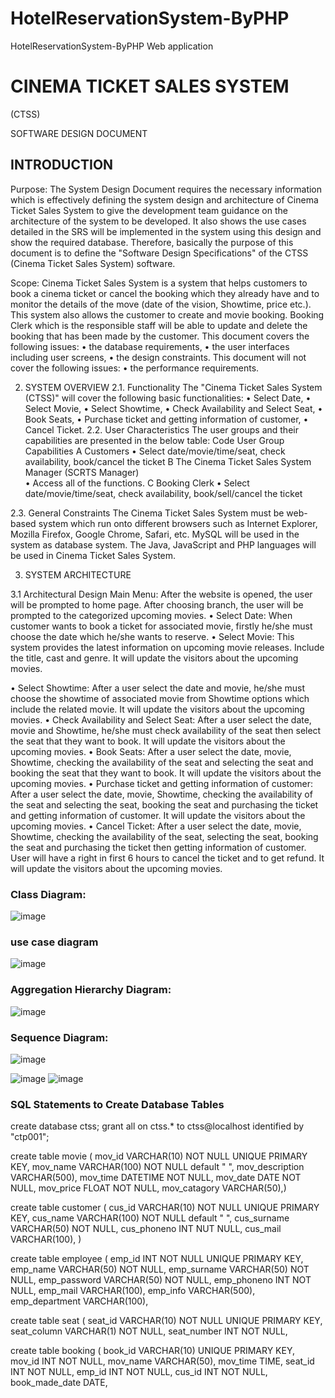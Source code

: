 # HotelReservationSystem-ByPHP
HotelReservationSystem-ByPHP Web application

# CINEMA TICKET SALES SYSTEM

(CTSS)

SOFTWARE DESIGN DOCUMENT


## INTRODUCTION
	
 Purpose: The System Design Document requires the necessary information which is effectively defining the system design and architecture of Cinema Ticket Sales System to give the development team guidance on the architecture of the system to be developed.
 It also shows the use cases detailed in the SRS will be implemented in the system using this design and show the required database.
Therefore, basically the purpose of this document is to define the "Software Design Specifications" of the CTSS (Cinema Ticket Sales System) software.
	

Scope:
Cinema Ticket Sales System is a system that helps  customers to book a cinema ticket or cancel the booking which they already have and to monitor the details of the move (date of the vision, Showtime, price etc.). This system also allows the customer to create and movie booking. Booking Clerk which is the responsible staff will be able to update and delete the booking that has been made by the customer.
	This document covers the following issues:
•	the database requirements,
•	the user interfaces including user screens,
•	the design constraints.
	This document will not cover the following issues:
•	the performance requirements.


2.  SYSTEM OVERVIEW
2.1.	Functionality
	The "Cinema Ticket Sales System (CTSS)" will cover the following basic functionalities:
•	Select Date,
•	Select Movie,
•	Select Showtime,
•	Check Availability and Select Seat,
•	Book Seats,
•	Purchase ticket and getting information of customer,
•	Cancel Ticket.
2.2.  User Characteristics
	The user groups and their capabilities are presented in the below table:
	Code		User Group		Capabilities
	A		Customers	•	Select date/movie/time/seat, check availability, book/cancel the ticket
	B		The Cinema Ticket Sales System Manager (SCRTS Manager)	
•	Access all of the functions.
	C		Booking Clerk	•	Select date/movie/time/seat, check availability, book/sell/cancel  the ticket
	
	
2.3.  General Constraints
The Cinema Ticket Sales System must be web-based system which run onto different browsers such as Internet Explorer, Mozilla Firefox, Google Chrome, Safari, etc.
MySQL will be used in the system as database system. 
The Java, JavaScript and PHP languages will be used in Cinema Ticket Sales System.

3. SYSTEM ARCHITECTURE

3.1 Architectural Design
Main Menu: After the website is opened, the user will be prompted to home page.
After choosing branch, the user will be prompted to the categorized upcoming movies.
•	Select Date:
	 When customer wants to book a ticket for associated movie, firstly he/she must choose the date which he/she wants to reserve.
•	Select Movie:
	This system provides the latest information on upcoming movie releases. Include the title, cast and genre. It will update the visitors about the upcoming movies.



  •	Select Showtime:
	After a user select the date and movie, he/she must choose the showtime of associated movie from Showtime options which include the related movie. It will update the visitors about the upcoming movies.
•	Check Availability and Select Seat:
	After a user select the date, movie and Showtime, he/she must check availability of the seat then select the seat that they want to book. It will update the visitors about the upcoming movies.
•	Book Seats:
	After a user select the date, movie, Showtime, checking the availability of the seat and selecting the seat and booking the seat that they want to book. It will update the visitors about the upcoming movies.
•	Purchase ticket and getting information of customer:
	After a user select the date, movie, Showtime, checking the availability of the seat and selecting the seat, booking the seat and purchasing the ticket and getting information of customer. It will update the visitors about the upcoming movies.
•	Cancel Ticket:
		After a user select the date, movie, Showtime, checking the availability of the seat, 	selecting the seat, booking the seat and purchasing the ticket then getting information of 	customer. User will have a right in first 6 hours to cancel the ticket and to get refund. It will 	update the visitors about the upcoming movies.


### Class Diagram:
 ![image](https://user-images.githubusercontent.com/50169967/172059591-0d1a5e40-62ae-46a2-bec4-5c1fa1a9cdc2.png)
 
 ### use case diagram
![image](https://user-images.githubusercontent.com/50169967/172059606-11762052-8a2f-4b17-8feb-83a389d3e568.png)

### Aggregation Hierarchy Diagram:
![image](https://user-images.githubusercontent.com/50169967/172059634-bad81177-bf47-488c-971a-6d152403e40b.png)


### Sequence Diagram:
![image](https://user-images.githubusercontent.com/50169967/172059638-b67fc808-504e-4596-9056-a8e2ceb12cc9.png)


![image](https://user-images.githubusercontent.com/50169967/172059695-d45054cf-c51d-4f69-8c65-6840fb9a80a9.png)
![image](https://user-images.githubusercontent.com/50169967/172059700-44adbbf5-e4ab-4122-971e-547263cdc44a.png)


### SQL Statements to Create Database Tables

create database ctss;
grant all on ctss.* to ctss@localhost identified by "ctp001";

create table movie
( mov_id	VARCHAR(10) NOT NULL UNIQUE PRIMARY KEY,
  mov_name VARCHAR(100) NOT NULL default " ",
mov_description	VARCHAR(500),
mov_time	DATETIME NOT NULL,
  mov_date	DATE NOT NULL,
  mov_price	FLOAT NOT NULL,
  mov_catagory VARCHAR(50),)

create table customer
( cus_id	     VARCHAR(10) NOT NULL UNIQUE PRIMARY KEY,
  cus_name	VARCHAR(100) NOT NULL default " ",
cus_surname	VARCHAR(50) NOT NULL,
cus_phoneno	INT NUT NULL,
cus_mail	VARCHAR(100), )

create table employee
( emp_id		INT NOT NULL UNIQUE PRIMARY KEY,
emp_name	VARCHAR(50) NOT NULL,
emp_surname	VARCHAR(50) NOT NULL,
emp_password	VARCHAR(50) NOT NULL,
emp_phoneno	INT NOT NULL,
emp_mail	VARCHAR(100),
emp_info	 VARCHAR(500),
emp_department	VARCHAR(100),

create table seat
( seat_id	VARCHAR(10) NOT NULL UNIQUE PRIMARY KEY,
seat_column	VARCHAR(1) NOT NULL,
seat_number	INT NOT NULL,


create table booking
( book_id	VARCHAR(10) UNIQUE PRIMARY KEY,
mov_id		INT NOT NULL,
mov_name	VARCHAR(50),
  mov_time	TIME,
seat_id	INT NOT NULL,
emp_id	    INT NOT NULL,
cus_id		INT NOT NULL,
book_made_date		DATE,


